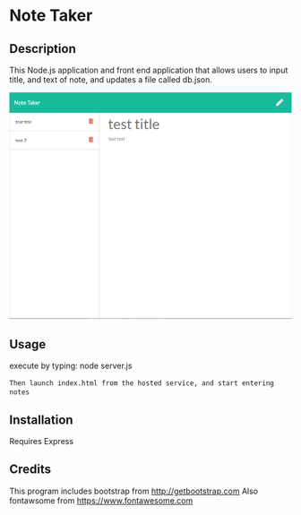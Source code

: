 # Note Taker


## Description

This Node.js application and front end application that allows users to input title, and text of note, and updates a file called db.json. 

![screen shot](./example.png)
## Usage
execute by typing:
    node server.js

    Then launch index.html from the hosted service, and start entering notes
## Installation

Requires Express


## Credits

This program includes bootstrap from http://getbootstrap.com 
Also fontawsome from https://www.fontawesome.com
